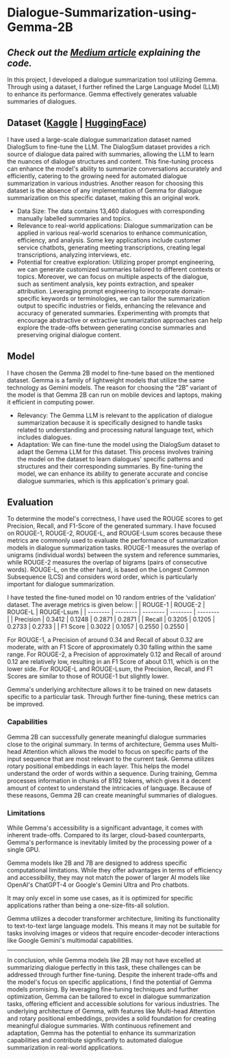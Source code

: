 # Dialogue-Summarization-using-Gemma-2B
## _Check out the [Medium article](https://medium.com/@shafayet.rajit.101/summarize-dialogue-using-gemma-2b-ce5b01da283a?source=friends_link&sk=f5fcc52e3cc4420645cc30a77e4afb57) explaining the code._

In this project, I developed a dialogue summarization tool utilizing Gemma. Through using a dataset, I further refined the Large Language Model (LLM) to enhance its performance. Gemma effectively generates valuable summaries of dialogues.

## Dataset ([Kaggle](https://www.kaggle.com/datasets/marawanxmamdouh/dialogsum) | [HuggingFace](https://huggingface.co/datasets/knkarthick/dialogsum))
I have used a large-scale dialogue summarization dataset named DialogSum to fine-tune the LLM. The DialogSum dataset provides a rich source of dialogue data paired with summaries, allowing the LLM to learn the nuances of dialogue structures and content. This fine-tuning process can enhance the model's ability to summarize conversations accurately and efficiently, catering to the growing need for automated dialogue summarization in various industries. Another reason for choosing this dataset is the absence of any implementation of Gemma for dialogue summarization on this specific dataset, making this an original work. 

- Data Size: The data contains 13,460 dialogues with corresponding manually labelled summaries and topics. 
- Relevance to real-world applications: Dialogue summarization can be applied in various real-world scenarios to enhance communication, efficiency, and analysis. Some key applications include customer service chatbots, generating meeting transcriptions, creating legal transcriptions, analyzing interviews, etc. 
- Potential for creative exploration: Utilizing proper prompt engineering, we can generate customized summaries tailored to different contexts or topics. Moreover, we can focus on multiple aspects of the dialogue, such as sentiment analysis, key points extraction, and speaker attribution.  Leveraging prompt engineering to incorporate domain-specific keywords or terminologies, we can tailor the summarization output to specific industries or fields, enhancing the relevance and accuracy of generated summaries. Experimenting with prompts that encourage abstractive or extractive summarization approaches can help explore the trade-offs between generating concise summaries and preserving original dialogue content.

## Model 
I have chosen the Gemma 2B model to fine-tune based on the mentioned dataset. Gemma is a family of lightweight models that utilize the same technology as Gemini models. The reason for choosing the “2B” variant of the model is that Gemma 2B can run on mobile devices and laptops, making it efficient in computing power. 

- Relevancy: The Gemma LLM is relevant to the application of dialogue summarization because it is specifically designed to handle tasks related to understanding and processing natural language text, which includes dialogues.
- Adaptation: We can fine-tune the model using the DialogSum dataset to adapt the Gemma LLM for this dataset. This process involves training the model on the dataset to learn dialogues' specific patterns and structures and their corresponding summaries. By fine-tuning the model, we can enhance its ability to generate accurate and concise dialogue summaries, which is this application's primary goal.

## Evaluation
To determine the model's correctness, I have used the ROUGE scores to get Precision, Recall, and F1-Score of the generated summary. I have focused on ROUGE-1, ROUGE-2, ROUGE-L, and ROUGE-Lsum scores because these metrics are commonly used to evaluate the performance of summarization models in dialogue summarization tasks. ROUGE-1 measures the overlap of unigrams (individual words) between the system and reference summaries, while ROUGE-2 measures the overlap of bigrams (pairs of consecutive words). ROUGE-L, on the other hand, is based on the Longest Common Subsequence (LCS) and considers word order, which is particularly important for dialogue summarization. 

I have tested the fine-tuned model on 10 random entries of the ‘validation’ dataset. The average metrics is given below:
|  | ROUGE-1 | ROUGE-2 | ROUGE-L | ROUGE-Lsum |
| -------- | -------- | -------- | -------- | -------- |
| Precision | 0.3412 | 0.1248 | 0.2871 | 0.2871 |
| Recall | 0.3205 | 0.1205 | 0.2733 | 0.2733 |
| F1 Score | 0.3022 | 0.1057 | 0.2550 | 0.2550 |

For ROUGE-1, a Precision of around 0.34 and Recall of about 0.32 are moderate, with an F1 Score of approximately 0.30 falling within the same range. For ROUGE-2, a Precision of approximately 0.12 and Recall of around 0.12 are relatively low, resulting in an F1 Score of about 0.11, which is on the lower side. For ROUGE-L and ROUGE-Lsum, the Precision, Recall, and F1 Scores are similar to those of ROUGE-1 but slightly lower.

Gemma's underlying architecture allows it to be trained on new datasets specific to a particular task. Through further fine-tuning, these metrics can be improved. 

### Capabilities
Gemma 2B can successfully generate meaningful dialogue summaries close to the original summary. In terms of architecture, Gemma uses Multi-head Attention which allows the model to focus on specific parts of the input sequence that are most relevant to the current task. Gemma utilizes rotary positional embeddings in each layer. This helps the model understand the order of words within a sequence. During training, Gemma processes information in chunks of 8192 tokens, which gives it a decent amount of context to understand the intricacies of language. Because of these reasons, Gemma 2B can create meaningful summaries of dialogues. 

### Limitations
While Gemma's accessibility is a significant advantage, it comes with inherent trade-offs. Compared to its larger, cloud-based counterparts, Gemma's performance is inevitably limited by the processing power of a single GPU. 

Gemma models like 2B and 7B are designed to address specific computational limitations. While they offer advantages in terms of efficiency and accessibility, they may not match the power of larger AI models like OpenAI's ChatGPT-4 or Google's Gemini Ultra and Pro chatbots. 

It may only excel in some use cases, as it is optimized for specific applications rather than being a one-size-fits-all solution.

Gemma utilizes a decoder transformer architecture, limiting its functionality to text-to-text large language models. This means it may not be suitable for tasks involving images or videos that require encoder-decoder interactions like Google Gemini's multimodal capabilities.

<hr>

In conclusion, while Gemma models like 2B may not have excelled at summarizing dialogue perfectly in this task, these challenges can be addressed through further fine-tuning. Despite the inherent trade-offs and the model's focus on specific applications, I find the potential of Gemma models promising. By leveraging fine-tuning techniques and further optimization, Gemma can be tailored to excel in dialogue summarization tasks, offering efficient and accessible solutions for various industries. The underlying architecture of Gemma, with features like Multi-head Attention and rotary positional embeddings, provides a solid foundation for creating meaningful dialogue summaries. With continuous refinement and adaptation, Gemma has the potential to enhance its summarization capabilities and contribute significantly to automated dialogue summarization in real-world applications.
